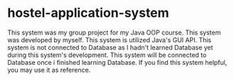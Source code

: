 # hostel-application-system
This system was my group project for my Java OOP course.
This system was developed by myself.
This system is utilized Java's GUI API.
This system is not connected to Database as I hadn't learned Database yet during this system's development.
This system will be connected to Database once i finished learning Database.
If you find this system helpful, you may use it as reference. 
